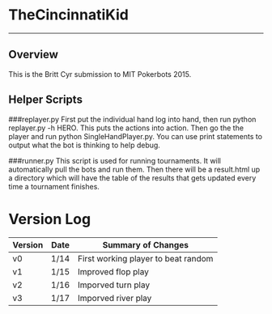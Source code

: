 TheCincinnatiKid
================
----------------
Overview
--------
This is the Britt Cyr submission to MIT Pokerbots 2015.

Helper Scripts
--------------
###replayer.py
First put the individual hand log into hand, then run
python replayer.py -h HERO.
This puts the actions into action.
Then go the the player and run python SingleHandPlayer.py.
You can use print statements to output what the bot is thinking to help debug.

###runner.py
This script is used for running tournaments. 
It will automatically pull the bots and run them. 
Then there will be a result.html up a directory which will have the 
table of the results that gets updated every time a tournament finishes.


Version Log
===========

| Version   | Date  | Summary of Changes                    |
|-----------|:-----:|---------------------------------------|
| v0        |1/14   | First working player to beat random   |
| v1        |1/15   | Improved flop play                    |
| v2        |1/16   | Imporved turn play                    |
| v3        |1/17   | Imporved river play                   |
